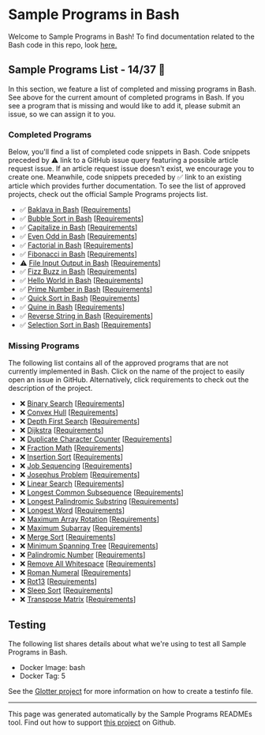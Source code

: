 # Sample Programs in Bash

Welcome to Sample Programs in Bash! To find documentation related to the Bash code in this repo, look [here.](https://sampleprograms.io/languages/bash)

## Sample Programs List - 14/37 :thinking:

In this section, we feature a list of completed and missing programs in Bash. See above for the current amount of completed programs in Bash. If you see a program that is missing and would like to add it, please submit an issue, so we can assign it to you.

### Completed Programs

Below, you'll find a list of completed code snippets in Bash. Code snippets preceded by :warning: link to a GitHub issue query featuring a possible article request issue. If an article request issue doesn't exist, we encourage you to create one. Meanwhile, code snippets preceded by :white_check_mark: link to an existing article which provides further documentation. To see the list of approved projects, check out the official Sample Programs projects list.

- :white_check_mark: [Baklava in Bash](https://sampleprograms.io/projects/baklava/bash) [[Requirements](https://sampleprograms.io/projects/baklava)]
- :white_check_mark: [Bubble Sort in Bash](https://sampleprograms.io/projects/bubble-sort/bash) [[Requirements](https://sampleprograms.io/projects/bubble-sort)]
- :white_check_mark: [Capitalize in Bash](https://sampleprograms.io/projects/capitalize/bash) [[Requirements](https://sampleprograms.io/projects/capitalize)]
- :white_check_mark: [Even Odd in Bash](https://sampleprograms.io/projects/even-odd/bash) [[Requirements](https://sampleprograms.io/projects/even-odd)]
- :white_check_mark: [Factorial in Bash](https://sampleprograms.io/projects/factorial/bash) [[Requirements](https://sampleprograms.io/projects/factorial)]
- :white_check_mark: [Fibonacci in Bash](https://sampleprograms.io/projects/fibonacci/bash) [[Requirements](https://sampleprograms.io/projects/fibonacci)]
- :warning: [File Input Output in Bash](https://github.com//TheRenegadeCoder/sample-programs-website/issues?utf8=%E2%9C%93&q=is%3Aissue+is%3Aopen+file+input+output+bash) [[Requirements](https://sampleprograms.io/projects/file-input-output)]
- :white_check_mark: [Fizz Buzz in Bash](https://sampleprograms.io/projects/fizz-buzz/bash) [[Requirements](https://sampleprograms.io/projects/fizz-buzz)]
- :white_check_mark: [Hello World in Bash](https://sampleprograms.io/projects/hello-world/bash) [[Requirements](https://sampleprograms.io/projects/hello-world)]
- :white_check_mark: [Prime Number in Bash](https://sampleprograms.io/projects/prime-number/bash) [[Requirements](https://sampleprograms.io/projects/prime-number)]
- :white_check_mark: [Quick Sort in Bash](https://sampleprograms.io/projects/quick-sort/bash) [[Requirements](https://sampleprograms.io/projects/quick-sort)]
- :white_check_mark: [Quine in Bash](https://sampleprograms.io/projects/quine/bash) [[Requirements](https://sampleprograms.io/projects/quine)]
- :white_check_mark: [Reverse String in Bash](https://sampleprograms.io/projects/reverse-string/bash) [[Requirements](https://sampleprograms.io/projects/reverse-string)]
- :white_check_mark: [Selection Sort in Bash](https://sampleprograms.io/projects/selection-sort/bash) [[Requirements](https://sampleprograms.io/projects/selection-sort)]

### Missing Programs

The following list contains all of the approved programs that are not currently implemented in Bash. Click on the name of the project to easily open an issue in GitHub. Alternatively, click requirements to check out the description of the project.

- :x: [Binary Search](https://github.com/TheRenegadeCoder/sample-programs/issues/new?assignees=&labels=enhancement&template=code-snippet-request.md&title=Add+Binary+Search+in+bash) [[Requirements](https://sampleprograms.io/projects/binary-search)]
- :x: [Convex Hull](https://github.com/TheRenegadeCoder/sample-programs/issues/new?assignees=&labels=enhancement&template=code-snippet-request.md&title=Add+Convex+Hull+in+bash) [[Requirements](https://sampleprograms.io/projects/convex-hull)]
- :x: [Depth First Search](https://github.com/TheRenegadeCoder/sample-programs/issues/new?assignees=&labels=enhancement&template=code-snippet-request.md&title=Add+Depth+First+Search+in+bash) [[Requirements](https://sampleprograms.io/projects/depth-first-search)]
- :x: [Dijkstra](https://github.com/TheRenegadeCoder/sample-programs/issues/new?assignees=&labels=enhancement&template=code-snippet-request.md&title=Add+Dijkstra+in+bash) [[Requirements](https://sampleprograms.io/projects/dijkstra)]
- :x: [Duplicate Character Counter](https://github.com/TheRenegadeCoder/sample-programs/issues/new?assignees=&labels=enhancement&template=code-snippet-request.md&title=Add+Duplicate+Character+Counter+in+bash) [[Requirements](https://sampleprograms.io/projects/duplicate-character-counter)]
- :x: [Fraction Math](https://github.com/TheRenegadeCoder/sample-programs/issues/new?assignees=&labels=enhancement&template=code-snippet-request.md&title=Add+Fraction+Math+in+bash) [[Requirements](https://sampleprograms.io/projects/fraction-math)]
- :x: [Insertion Sort](https://github.com/TheRenegadeCoder/sample-programs/issues/new?assignees=&labels=enhancement&template=code-snippet-request.md&title=Add+Insertion+Sort+in+bash) [[Requirements](https://sampleprograms.io/projects/insertion-sort)]
- :x: [Job Sequencing](https://github.com/TheRenegadeCoder/sample-programs/issues/new?assignees=&labels=enhancement&template=code-snippet-request.md&title=Add+Job+Sequencing+in+bash) [[Requirements](https://sampleprograms.io/projects/job-sequencing)]
- :x: [Josephus Problem](https://github.com/TheRenegadeCoder/sample-programs/issues/new?assignees=&labels=enhancement&template=code-snippet-request.md&title=Add+Josephus+Problem+in+bash) [[Requirements](https://sampleprograms.io/projects/josephus-problem)]
- :x: [Linear Search](https://github.com/TheRenegadeCoder/sample-programs/issues/new?assignees=&labels=enhancement&template=code-snippet-request.md&title=Add+Linear+Search+in+bash) [[Requirements](https://sampleprograms.io/projects/linear-search)]
- :x: [Longest Common Subsequence](https://github.com/TheRenegadeCoder/sample-programs/issues/new?assignees=&labels=enhancement&template=code-snippet-request.md&title=Add+Longest+Common+Subsequence+in+bash) [[Requirements](https://sampleprograms.io/projects/longest-common-subsequence)]
- :x: [Longest Palindromic Substring](https://github.com/TheRenegadeCoder/sample-programs/issues/new?assignees=&labels=enhancement&template=code-snippet-request.md&title=Add+Longest+Palindromic+Substring+in+bash) [[Requirements](https://sampleprograms.io/projects/longest-palindromic-substring)]
- :x: [Longest Word](https://github.com/TheRenegadeCoder/sample-programs/issues/new?assignees=&labels=enhancement&template=code-snippet-request.md&title=Add+Longest+Word+in+bash) [[Requirements](https://sampleprograms.io/projects/longest-word)]
- :x: [Maximum Array Rotation](https://github.com/TheRenegadeCoder/sample-programs/issues/new?assignees=&labels=enhancement&template=code-snippet-request.md&title=Add+Maximum+Array+Rotation+in+bash) [[Requirements](https://sampleprograms.io/projects/maximum-array-rotation)]
- :x: [Maximum Subarray](https://github.com/TheRenegadeCoder/sample-programs/issues/new?assignees=&labels=enhancement&template=code-snippet-request.md&title=Add+Maximum+Subarray+in+bash) [[Requirements](https://sampleprograms.io/projects/maximum-subarray)]
- :x: [Merge Sort](https://github.com/TheRenegadeCoder/sample-programs/issues/new?assignees=&labels=enhancement&template=code-snippet-request.md&title=Add+Merge+Sort+in+bash) [[Requirements](https://sampleprograms.io/projects/merge-sort)]
- :x: [Minimum Spanning Tree](https://github.com/TheRenegadeCoder/sample-programs/issues/new?assignees=&labels=enhancement&template=code-snippet-request.md&title=Add+Minimum+Spanning+Tree+in+bash) [[Requirements](https://sampleprograms.io/projects/minimum-spanning-tree)]
- :x: [Palindromic Number](https://github.com/TheRenegadeCoder/sample-programs/issues/new?assignees=&labels=enhancement&template=code-snippet-request.md&title=Add+Palindromic+Number+in+bash) [[Requirements](https://sampleprograms.io/projects/palindromic-number)]
- :x: [Remove All Whitespace](https://github.com/TheRenegadeCoder/sample-programs/issues/new?assignees=&labels=enhancement&template=code-snippet-request.md&title=Add+Remove+All+Whitespace+in+bash) [[Requirements](https://sampleprograms.io/projects/remove-all-whitespace)]
- :x: [Roman Numeral](https://github.com/TheRenegadeCoder/sample-programs/issues/new?assignees=&labels=enhancement&template=code-snippet-request.md&title=Add+Roman+Numeral+in+bash) [[Requirements](https://sampleprograms.io/projects/roman-numeral)]
- :x: [Rot13](https://github.com/TheRenegadeCoder/sample-programs/issues/new?assignees=&labels=enhancement&template=code-snippet-request.md&title=Add+Rot13+in+bash) [[Requirements](https://sampleprograms.io/projects/rot13)]
- :x: [Sleep Sort](https://github.com/TheRenegadeCoder/sample-programs/issues/new?assignees=&labels=enhancement&template=code-snippet-request.md&title=Add+Sleep+Sort+in+bash) [[Requirements](https://sampleprograms.io/projects/sleep-sort)]
- :x: [Transpose Matrix](https://github.com/TheRenegadeCoder/sample-programs/issues/new?assignees=&labels=enhancement&template=code-snippet-request.md&title=Add+Transpose+Matrix+in+bash) [[Requirements](https://sampleprograms.io/projects/transpose-matrix)]

## Testing

The following list shares details about what we're using to test all Sample Programs in Bash.

- Docker Image: bash
- Docker Tag: 5

See the [Glotter project](https://github.com/auroq/glotter) for more information on how to create a testinfo file.

---

This page was generated automatically by the Sample Programs READMEs tool. Find out how to support [this project](https://github.com/TheRenegadeCoder/sample-programs-readmes) on Github.